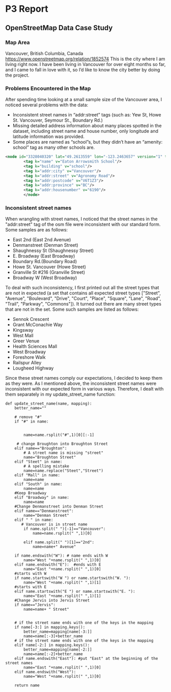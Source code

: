# P3 Report

## OpenStreetMap Data Case Study


### Map Area
Vancouver, British Columbia, Canada
https://www.openstreetmap.org/relation/1852574
This is the city where I am living right now. I have been living in Vancouver for over eight months so far, and I came to fall in love with it, so I’d like to know the city better by doing the project.


### Problems Encountered in the Map

After spending time looking at a small sample size of the Vancouver area, I noticed several problems with the data:
- Inconsistent street names in “addr:street” tags (such as: Yew St, Howe St. Vancouver, Seymour St., Boundary Rd.)
- Missing detailed address information about many places spotted in the dataset,  including street name and house number, only longitude and latitude information was provided.
- Some places are named as “school”s, but they didn’t have an “amenity: school” tag as many other schools are. 

```XML
<node id="3328040320" lat="49.2613559" lon="-123.2463657" version="1" timestamp="2015-02-03T07:33:28Z" changeset="28583278" uid="503905" user="eone">
		<tag k="name" v="Eaton Arrowsmith School"/>
		<tag k="building" v="school"/>
		<tag k="addr:city" v="Vancouver"/>
		<tag k="addr:street" v="Agronomy Road"/>
		<tag k="addr:postcode" v="V6T1Z3"/>
		<tag k="addr:province" v="BC"/>
		<tag k="addr:housenumber" v="6190"/>
		</node>
```

### Inconsistent street names
When wrangling with street names, I noticed that the street names in the "addr:street" tag of the osm file were inconsistent with our standard form.
Some samples are as follows:
- East 2nd (East 2nd Avenue)
- Denmanstreet (Denman Street)
- Shaughnessy St (Shaughnessy Street)
- E. Broadway (East Broadway)
- Boundary Rd.(Boundary Road)
- Howe St. Vancouver (Howe Street)
- Granville St #216 (Granville Street)
- Broadway W (West Broadway)

To deal with such inconsistency, I first printed out all the street types that are not in expected (a set that contains all expected street types ["Street", "Avenue", "Boulevard", "Drive", "Court", "Place", "Square", "Lane", "Road", "Trail", "Parkway", "Commons"]). It turned out there are many street types that are not in the set. Some such samples are listed as follows:
- Sennok Crescent
- Grant McConachie Way
- Kingsway
- West Mall
- Greer Venue
- Health Sciences Mall
- West Broadway
- Foreshore Walk
- Railspur Alley
- Lougheed Highway

Since these street names comply our expectations, I decided to keep them as they were. As I mentioned above, the inconsistent street names were inconsistent with our expected form in various ways. Therefore, I dealt with them separately in my update_street_name function:

```
def update_street_name(name, mapping):
    better_name=""
    
    # remove "#"
    if "#" in name:
        
        
        name=name.rsplit("#",1)[0][:-1]
	
     # change Broughton into Broughton Street   
    elif name=="Broughton":
        # A street name is missing "street"
        name="Broughton Street"
    elif "Steet" in name:
        # A spelling mistake
        name=name.replace("Steet","Street")
    elif "Mall" in name:
        name=name
    elif "South" in name:
        name=name
	#Keep Broadway
    elif "Broadway" in name:
        name=name
	#Change Denmanstreet into Denman Street
    elif name=="Denmanstreet":
        name="Denman Street"
    elif " " in name:
       # Vancouver is in street name
        if name.split(" ")[-1]=="Vancouver":
            name=name.rsplit(" ",1)[0]
            
        elif name.split(" ")[1]=="2nd":
            name=name+" Avenue"
     	    
    if name.endswith("W"): # name ends with W
        name="West "+name.rsplit(" ",1)[0]
    elif name.endswith("E"):  #ends with E
        name="East "+name.rsplit(" ",1)[0]
	#starts with W
    if name.startswith("W ") or name.startswith("W. "):
        name="West "+name.rsplit(" ",1)[1]
	#starts with E
    elif name.startswith("E ") or name.startswith("E. "):
        name="East "+name.rsplit(" ",1)[1]
	#Change Jervis into Jervis Street
    if name=="Jervis":
        name=name+ " Street"
	
	
    # if the street name ends with one of the keys in the mapping
    if name[-3:] in mapping.keys(): 
        better_name=mapping[name[-3:]]
        name=name[:-3]+better_name
    # if the street name ends with one of the keys in the mapping
    elif name[-2:] in mapping.keys():
        better_name=mapping[name[-2:]]
        name=name[:-2]+better_name
    elif name.endswith("East"): #put "East" at the beginning of the street names
        name="East "+name.rsplit(" ",1)[0] 
    elif name.endswith("West"):
        name="West "+name.rsplit(" ",1)[0]

    return name

```
